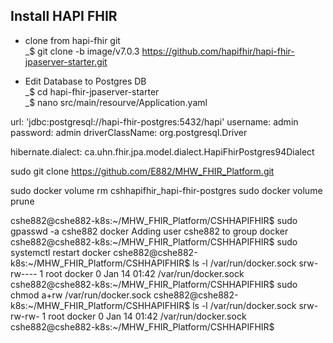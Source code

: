 ## Install HAPI FHIR
* clone from hapi-fhir git  
_$ git clone -b image/v7.0.3 https://github.com/hapifhir/hapi-fhir-jpaserver-starter.git  

* Edit Database to Postgres DB  
_$ cd hapi-fhir-jpaserver-starter  
_$ nano src/main/resourve/Application.yaml

url: 'jdbc:postgresql://hapi-fhir-postgres:5432/hapi'
username: admin
password: admin
driverClassName: org.postgresql.Driver

hibernate.dialect: ca.uhn.fhir.jpa.model.dialect.HapiFhirPostgres94Dialect


sudo git clone https://github.com/E882/MHW_FHIR_Platform.git

sudo docker volume rm cshhapifhir_hapi-fhir-postgres
sudo docker volume prune


cshe882@cshe882-k8s:~/MHW_FHIR_Platform/CSHHAPIFHIR$ sudo gpasswd -a cshe882 docker
Adding user cshe882 to group docker
cshe882@cshe882-k8s:~/MHW_FHIR_Platform/CSHHAPIFHIR$ sudo systemctl restart docker
cshe882@cshe882-k8s:~/MHW_FHIR_Platform/CSHHAPIFHIR$ ls -l /var/run/docker.sock
srw-rw---- 1 root docker 0 Jan 14 01:42 /var/run/docker.sock
cshe882@cshe882-k8s:~/MHW_FHIR_Platform/CSHHAPIFHIR$ sudo chmod a+rw /var/run/docker.sock
cshe882@cshe882-k8s:~/MHW_FHIR_Platform/CSHHAPIFHIR$ ls -l /var/run/docker.sock
srw-rw-rw- 1 root docker 0 Jan 14 01:42 /var/run/docker.sock
cshe882@cshe882-k8s:~/MHW_FHIR_Platform/CSHHAPIFHIR$ 
